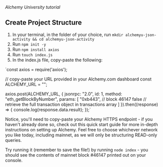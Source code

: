_Alchemy University tutorial_

## Create Project Structure
1) In your terminal, in the folder of your choice, run `mkdir alchemyu-json-activity && cd alchemyu-json-activity`
2) Run `npm init -y`
3) Run `npm install axios`
4) Run `touch index.js`
5) In the index.js file, copy-paste the following:

`const axios = require('axios');

// copy-paste your URL provided in your Alchemy.com dashboard
const ALCHEMY_URL = "";

axios.post(ALCHEMY_URL, {
  jsonrpc: "2.0",
  id: 1,
  method: "eth_getBlockByNumber",
  params: [
    "0xb443", // block 46147
    false  // retrieve the full transaction object in transactions array
  ]
}).then((response) => {
  console.log(response.data.result);
});`

Notice, you'll need to copy-paste your Alchemy HTTPS endpoint - if you haven't already done so, check out this quick start guide for more in-depth instructions on setting up Alchemy.
Feel free to choose whichever network you like today, including mainnet, as we will only be structuring READ-only queries.

Try running it (remember to save the file!) by running `node index` - you should see the contents of mainnet block #46147 printed out on your console.

